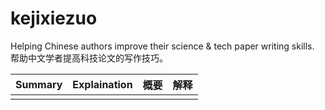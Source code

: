 # kejixiezuo

Helping Chinese authors improve their science &amp; tech paper writing skills. 帮助中文学者提高科技论文的写作技巧。 

Summary | Explaination | 概要 | 解释
--------|--------------|-----|-----
 | | | 
 
